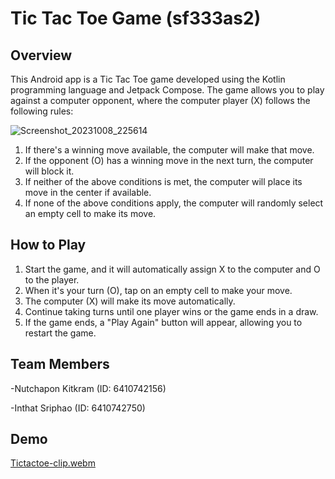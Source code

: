 # Tic Tac Toe Game (sf333as2)

## Overview

This Android app is a Tic Tac Toe game developed using the Kotlin programming language and Jetpack Compose. The game allows you to play against a computer opponent, where the computer player (X) follows the following rules:


![Screenshot_20231008_225614](https://github.com/Sosnox/sf333as2/assets/86417460/9804ab72-004d-4e25-ad31-1270b2514ab4)


1. If there's a winning move available, the computer will make that move.
2. If the opponent (O) has a winning move in the next turn, the computer will block it.
3. If neither of the above conditions is met, the computer will place its move in the center if available.
4. If none of the above conditions apply, the computer will randomly select an empty cell to make its move.

## How to Play
1. Start the game, and it will automatically assign X to the computer and O to the player.
2. When it's your turn (O), tap on an empty cell to make your move.
3. The computer (X) will make its move automatically.
4. Continue taking turns until one player wins or the game ends in a draw.
5. If the game ends, a "Play Again" button will appear, allowing you to restart the game.

## Team Members
  -Nutchapon Kitkram (ID: 6410742156)
  
  -Inthat Sriphao (ID: 6410742750)

## Demo
[Tictactoe-clip.webm](https://github.com/Sosnox/sf333as2/assets/86417460/16ee4e60-95b4-4aab-829f-90bd35a59287)


